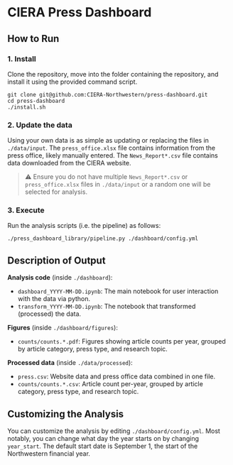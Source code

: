 # CIERA Press Dashboard

## How to Run

### 1. Install

Clone the repository, move into the folder containing the repository, and install it using the provided command script.
```
git clone git@github.com:CIERA-Northwestern/press-dashboard.git
cd press-dashboard
./install.sh
```

### 2. Update the data

Using your own data is as simple as updating or replacing the files in `./data/input`.
The `press_office.xlsx` file contains information from the press office, likely manually entered.
The `News_Report*.csv` file contains data downloaded from the CIERA website.

> :warning: Ensure you do not have multiple `News_Report*.csv` or `press_office.xlsx` files in `./data/input` or a random one will be selected for analysis.

### 3. Execute

Run the analysis scripts (i.e. the pipeline) as follows:
```
./press_dashboard_library/pipeline.py ./dashboard/config.yml
```

## Description of Output

**Analysis code** (inside `./dashboard`):
* `dashboard_YYYY-MM-DD.ipynb`: The main notebook for user interaction with the data via python.
* `transform_YYYY-MM-DD.ipynb`: The notebook that transformed (processed) the data.

**Figures** (inside `./dashboard/figures`):
* `counts/counts.*.pdf`: Figures showing article counts per year, grouped by article category, press type, and research topic.

**Processed data** (inside `./data/processed`):
* `press.csv`: Website data and press office data combined in one file.
* `counts/counts.*.csv`: Article count per-year, grouped by article category, press type, and research topic.

## Customizing the Analysis
You can customize the analysis by editing `./dashboard/config.yml`.
Most notably, you can change what day the year starts on by changing `year_start`.
The default start date is September 1, the start of the Northwestern financial year.

